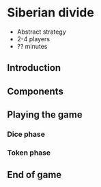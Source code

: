 # Siberian divide

* Abstract strategy
* 2-4 players
* ?? minutes

## Introduction

## Components

## Playing the game

### Dice phase

### Token phase

## End of game
